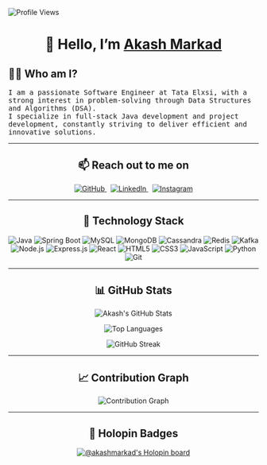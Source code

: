 <!-- AkashMarkad/AkashMarkad is a ✨ special ✨ repository because its `README.md` appears on your GitHub profile. -->

<p align="left">
  <img src="https://komarev.com/ghpvc/?username=AkashMarkad&color=brightgreen" alt="Profile Views" />
</p>

<h1 align="center">👋 Hello, I’m <a href="https://github.com/AkashMarkad">Akash Markad</a></h1>

<h2 align="left">👨‍💻 Who am I?</h2>

<p align="left">
  <samp>
    I am a passionate Software Engineer at Tata Elxsi, with a strong interest in problem-solving through Data Structures and Algorithms (DSA).<br />
    I specialize in full-stack Java development and project development, constantly striving to deliver efficient and innovative solutions.
  </samp>
</p>

---

<h2 align="center">📫 Reach out to me on</h2>

<p align="center">
  <a href="https://github.com/AkashMarkad" target="_blank">
    <img src="https://img.shields.io/badge/GitHub-181717?style=for-the-badge&logo=github&logoColor=white" alt="GitHub" />
  </a>&nbsp;
  <a href="https://www.linkedin.com/in/akash-markad-7218b4195/" target="_blank">
    <img src="https://img.shields.io/badge/LinkedIn-0A66C2?style=for-the-badge&logo=linkedin&logoColor=white" alt="LinkedIn" />
  </a>&nbsp;
  <a href="https://www.instagram.com/akash_markad_001/" target="_blank">
    <img src="https://img.shields.io/badge/Instagram-E4405F?style=for-the-badge&logo=instagram&logoColor=white" alt="Instagram" />
  </a>
</p>

---

<h2 align="center">🚀 Technology Stack</h2>

<p align="center">
  <img src="https://img.shields.io/badge/Java-%23ED8B00?style=for-the-badge&logo=java&logoColor=white" alt="Java" />
  <img src="https://img.shields.io/badge/Spring Boot-%236DB33F?style=for-the-badge&logo=spring-boot&logoColor=white" alt="Spring Boot" />
  <img src="https://img.shields.io/badge/MySQL-%2300f?style=for-the-badge&logo=mysql&logoColor=white" alt="MySQL" />
  <img src="https://img.shields.io/badge/MongoDB-%2347A248?style=for-the-badge&logo=mongodb&logoColor=white" alt="MongoDB" />
  <img src="https://img.shields.io/badge/Cassandra-%231287A9?style=for-the-badge&logo=apache-cassandra&logoColor=white" alt="Cassandra" />
  <img src="https://img.shields.io/badge/Redis-%23DC382D?style=for-the-badge&logo=redis&logoColor=white" alt="Redis" />
  <img src="https://img.shields.io/badge/Kafka-%23000000?style=for-the-badge&logo=apache-kafka&logoColor=white" alt="Kafka" />
  <img src="https://img.shields.io/badge/Node.js-%23339933?style=for-the-badge&logo=node.js&logoColor=white" alt="Node.js" />
  <img src="https://img.shields.io/badge/Express-%23000000?style=for-the-badge&logo=express&logoColor=white" alt="Express.js" />
  <img src="https://img.shields.io/badge/React-%2361DAFB?style=for-the-badge&logo=react&logoColor=white" alt="React" />
  <img src="https://img.shields.io/badge/HTML5-%23E34F26?style=for-the-badge&logo=html5&logoColor=white" alt="HTML5" />
  <img src="https://img.shields.io/badge/CSS3-%231572B6?style=for-the-badge&logo=css3&logoColor=white" alt="CSS3" />
  <img src="https://img.shields.io/badge/JavaScript-%23F7DF1E?style=for-the-badge&logo=javascript&logoColor=black" alt="JavaScript" />
  <img src="https://img.shields.io/badge/Python-%233776AB?style=for-the-badge&logo=python&logoColor=white" alt="Python" />
  <img src="https://img.shields.io/badge/Git-%23F05032?style=for-the-badge&logo=git&logoColor=white" alt="Git" />
</p>


---

<h2 align="center">📊 GitHub Stats</h2>

<p align="center">
  <img src="https://github-readme-stats.vercel.app/api?username=AkashMarkad&count_private=true&show_icons=true&theme=tokyonight" alt="Akash's GitHub Stats" />
</p>

<p align="center">
  <img src="https://github-readme-stats.vercel.app/api/top-langs/?username=AkashMarkad&layout=compact&theme=react" alt="Top Languages" />
</p>

<p align="center">
  <img src="https://github-readme-streak-stats.herokuapp.com/?user=AkashMarkad&theme=tokyonight" alt="GitHub Streak" />
</p>

---

<h2 align="center">📈 Contribution Graph</h2>

<p align="center">
  <img src="https://github-readme-activity-graph.vercel.app/graph?username=AkashMarkad&theme=dracula&area=true&hide_border=true" alt="Contribution Graph" />
</p>

---

<h2 align="center">🏅 Holopin Badges</h2>

<p align="center">
  <a href="https://holopin.io/@akashmarkad">
    <img src="https://holopin.io/api/user/board?user=akashmarkad" alt="@akashmarkad's Holopin board" />
  </a>
</p>
